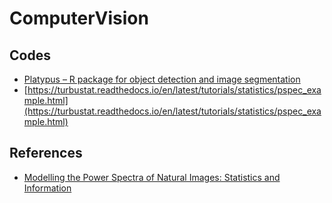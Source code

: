 # ComputerVision


## Codes

- [Platypus – R package for object detection and image segmentation](https://github.com/maju116/platypus)
- [https://turbustat.readthedocs.io/en/latest/tutorials/statistics/pspec_example.html](https://turbustat.readthedocs.io/en/latest/tutorials/statistics/pspec_example.html)

## References

- [Modelling the Power Spectra of Natural Images: Statistics and Information](https://www.sciencedirect.com/science/article/pii/0042698996000028)
